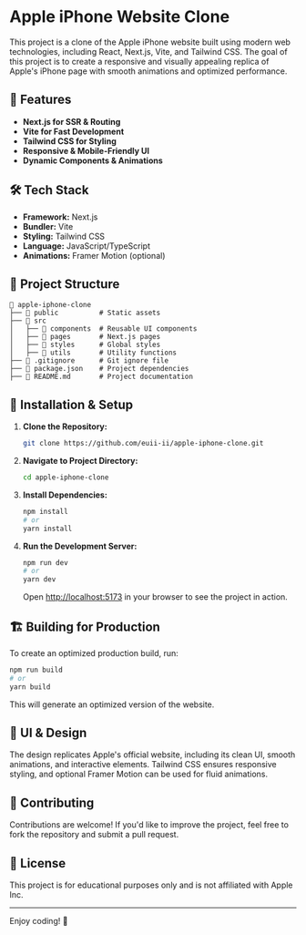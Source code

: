 
# Apple iPhone Website Clone

This project is a clone of the Apple iPhone website built using modern web technologies, including React, Next.js, Vite, and Tailwind CSS. The goal of this project is to create a responsive and visually appealing replica of Apple's iPhone page with smooth animations and optimized performance.

## 🚀 Features
- **Next.js for SSR & Routing**
- **Vite for Fast Development**
- **Tailwind CSS for Styling**
- **Responsive & Mobile-Friendly UI**
- **Dynamic Components & Animations**

## 🛠️ Tech Stack
- **Framework:** Next.js
- **Bundler:** Vite
- **Styling:** Tailwind CSS
- **Language:** JavaScript/TypeScript
- **Animations:** Framer Motion (optional)

## 📂 Project Structure
```
📁 apple-iphone-clone
├── 📂 public          # Static assets
├── 📂 src
│   ├── 📂 components  # Reusable UI components
│   ├── 📂 pages       # Next.js pages
│   ├── 📂 styles      # Global styles
│   ├── 📂 utils       # Utility functions
├── 📄 .gitignore      # Git ignore file
├── 📄 package.json    # Project dependencies
├── 📄 README.md       # Project documentation
```

## 📌 Installation & Setup
1. **Clone the Repository:**
   ```bash
   git clone https://github.com/euii-ii/apple-iphone-clone.git
   ```

2. **Navigate to Project Directory:**
   ```bash
   cd apple-iphone-clone
   ```

3. **Install Dependencies:**
   ```bash
   npm install
   # or
   yarn install
   ```

4. **Run the Development Server:**
   ```bash
   npm run dev
   # or
   yarn dev
   ```
   Open [http://localhost:5173](http://localhost:5173) in your browser to see the project in action.

## 🏗️ Building for Production
To create an optimized production build, run:
```bash
npm run build
# or
yarn build
```
This will generate an optimized version of the website.

## 🎨 UI & Design
The design replicates Apple's official website, including its clean UI, smooth animations, and interactive elements. Tailwind CSS ensures responsive styling, and optional Framer Motion can be used for fluid animations.

## 📌 Contributing
Contributions are welcome! If you'd like to improve the project, feel free to fork the repository and submit a pull request.

## 📜 License
This project is for educational purposes only and is not affiliated with Apple Inc.

---
Enjoy coding! 🚀

